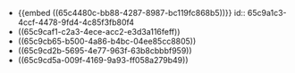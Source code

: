 - {{embed ((65c4480c-bb88-4287-8987-bc119fc868b5))}}
  id:: 65c9a1c3-4ccf-4478-9fd4-4c85f3fb80f4
- ((65c9caf1-c2a3-4ece-acc2-e3d3a116feff))
- ((65c9cb65-b500-4a86-b4bc-04ee85cc8805))
- ((65c9cd2b-5695-4e77-963f-63b8cbbbf959))
- ((65c9cd5a-009f-4169-9a93-ff058a279b49))